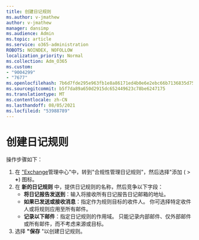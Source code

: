 ```yaml
---
title: 创建日记规则
ms.author: v-jmathew
author: v-jmathew
manager: dansimp
ms.audience: Admin
ms.topic: article
ms.service: o365-administration
ROBOTS: NOINDEX, NOFOLLOW
localization_priority: Normal
ms.collection: Adm_O365
ms.custom:
- "9004299"
- "7677"
ms.openlocfilehash: 7b6d7fde295e963fb1e8a86171ed4b0e6e2ebc66b7136835d75f5f8c1b19f9de
ms.sourcegitcommit: b5f7da89a650d2915dc652449623c78be6247175
ms.translationtype: MT
ms.contentlocale: zh-CN
ms.lasthandoff: 08/05/2021
ms.locfileid: "53988789"
---
```

# <a name="create-a-journal-rule"></a>创建日记规则

操作步骤如下：

1. 在 ["Exchange](https://go.microsoft.com/fwlink/p/?linkid=2059104)管理中心"中，转到"合规性管理日记规则"，然后选择"添加 ( >   **+**) 图标。
2. 在 **新的日记规则** 中，提供日记规则的名称，然后竞争以下字段：  
    - **将日记报告发送到**：输入将接收所有日记报告日记邮箱的地址。  
    - **如果已发送或接收消息**：指定作为规则目标的收件人。 你可选择特定收件人或将规则应用至所有邮件。  
    - **记录以下邮件**：指定日记规则的作用域。 只能记录内部邮件、仅外部邮件或所有邮件，而不考虑来源或目标。
3. 选择 **"保存** "以创建日记规则。
